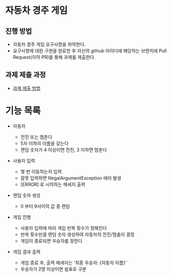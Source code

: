 # 자동차 경주 게임
## 진행 방법
* 자동차 경주 게임 요구사항을 파악한다.
* 요구사항에 대한 구현을 완료한 후 자신의 github 아이디에 해당하는 브랜치에 Pull Request(이하 PR)를 통해 과제를 제출한다.

## 과제 제출 과정
* [과제 제출 방법](https://github.com/next-step/nextstep-docs/tree/master/precourse)

# 기능 목록
* 자동차
    * 전진 또는 멈춘다
    * 5자 이하의 이름을 갖는다
    * 랜덤 숫자가 4 이상이면 전진, 3 이하면 멈춘다

* 사용자 입력
    * 몇 번 이동하는지 입력
    * 잘못 입력하면 IllegalArgumentException 에러 발생
    * [ERROR] 로 시작하는 메세지 출력

* 랜덤 숫자 생성
    * 0 부터 9사이의 값 중 랜덤

* 게임 진행
    * 사용자 입력에 따라 게임 반복 횟수가 정해진다
    * 반복 횟수만큼 랜덤 숫자 생성하여 자동차의 전진/멈춤이 결정
    * 게임이 종료되면 우승자를 정한다

* 게임 결과 출력
    * 게임 종료 후, 출력 메세지는 '최종 우승자: {자동차 이름}'
    * 우승자가 2명 이상이면 쉼표로 구분